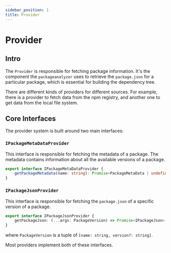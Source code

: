 ```yaml
---
sidebar_position: 1
title: Provider
---
```


# Provider

## Intro

The `Provider` is responsible for fetching package information. It's the component the `packageanalyzer` uses to retrieve the `package.json` for a particular package, which is essential for building the dependency tree.

There are different kinds of providers for different sources. For example, there is a provider to fetch data from the npm registry, and another one to get data from the local file system.

## Core Interfaces

The provider system is built around two main interfaces:

### `IPackageMetaDataProvider`

This interface is responsible for fetching the metadata of a package. The metadata contains information about all the available versions of a package.

```typescript
export interface IPackageMetaDataProvider {
    getPackageMetadata(name: string): Promise<PackageMetaData | undefined>;
}
```

### `IPackageJsonProvider`

This interface is responsible for fetching the `package.json` of a specific version of a package.

```typescript
export interface IPackageJsonProvider {
    getPackageJson: (...args: PackageVersion) => Promise<IPackageJson>;
}
```

where `PackageVersion` is a tuple of `[name: string, version?: string]`.

Most providers implement both of these interfaces.

